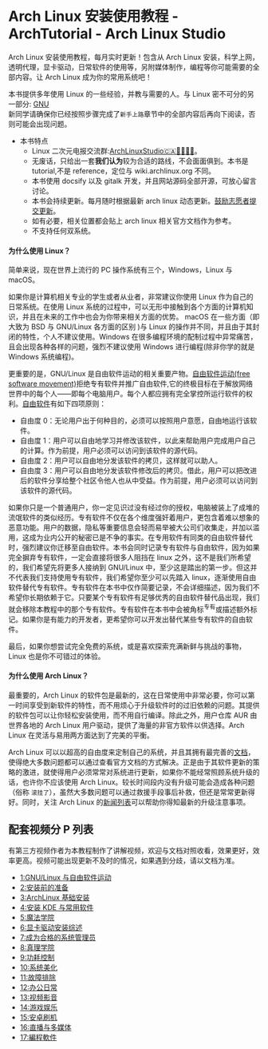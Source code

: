 # Arch Linux 安装使用教程 - ArchTutorial - Arch Linux Studio <!-- {docsify-ignore-all} -->

Arch Linux 安装使用教程，每月实时更新！包含从 Arch Linux 安装，科学上网，透明代理，显卡驱动，日常软件的使用等，另附媒体制作，编程等你可能需要的全部内容。让 Arch Linux 成为你的常用系统吧！

本书提供多年使用 Linux 的一些经验，并教与需要的人。与 Linux 密不可分的另一部分: [GNU](https://www.gnu.org/home.zh-cn.html)  
新同学请确保你已经按照步骤完成了`新手上路`章节中的全部内容后再向下阅读，否则可能会出现问题。

- 本书特点
  - Linux 二次元电报交流群:[ArchLinuxStudio🇨🇦🏳️‍⚧️🏳️‍🌈](https://t.me/FSF_Ministry_of_Truth)。
  - 无废话，只给出一套**我们认为**较为合适的路线，不会面面俱到。本书是 tutorial,不是 reference，定位与 wiki.archlinux.org 不同。
  - 本书使用 docsify 以及 gitalk 开发，并且网站源码全部开源，可放心留言讨论。
  - 本书会持续更新。每月随时根据最新 arch linux 动态更新。[鼓励志愿者提交更新](/contribution.md)。
  - 如有必要，相关位置都会贴上 arch linux 相关官方文档作为参考。
  - 不支持任何双系统。

#### 为什么使用 Linux？

简单来说，现在世界上流行的 PC 操作系统有三个，Windows，Linux 与 macOS。

如果你是计算机相关专业的学生或者从业者，非常建议你使用 Linux 作为自己的日常系统。在使用 Linux 系统的过程中，可以无形中接触到各个方面的计算机知识，并且在未来的工作中也会为你带来相关方面的优势。 macOS 在一些方面（即大致为 BSD 与 GNU/Linux 各方面的区别 )与 Linux 的操作并不同，并且由于其封闭的特性，个人不建议使用。Windows 在很多编程环境的配制过程中异常痛苦，且会出现各种各样的问题，强烈不建议使用 Windows 进行编程(除非你学的就是 Windows 系统编程)。

更重要的是，GNU/Linux 是自由软件运动的相关重要产物。[自由软件运动(free software movement)](https://zh.wikipedia.org/wiki/%E8%87%AA%E7%94%B1%E8%BD%AF%E4%BB%B6%E8%BF%90%E5%8A%A8)拒绝专有软件并推广自由软件,它的终极目标在于解放网络世界中的每个人——即每个电脑用户。每个人都应拥有完全掌控所运行软件的权利。[自由软件](https://www.gnu.org/philosophy/free-sw.zh-cn.html)有如下四项原则：

- 自由度 0：无论用户出于何种目的，必须可以按照用户意愿，自由地运行该软件。
- 自由度 1：用户可以自由地学习并修改该软件，以此来帮助用户完成用户自己的计算。作为前提，用户必须可以访问到该软件的源代码。
- 自由度 2：用户可以自由地分发该软件的拷贝，这样就可以助人。
- 自由度 3：用户可以自由地分发该软件修改后的拷贝。借此，用户可以把改进后的软件分享给整个社区令他人也从中受益。作为前提，用户必须可以访问到该软件的源代码。

如果你只是一个普通用户，你一定见识过没有经过你的授权，电脑被装上了成堆的流氓软件的类似经历。专有软件不仅在各个维度强奸着用户，更包含着难以想象的恶意功能。用户的数据，隐私等重要信息会轻而易举被大公司们收集走，并加以滥用，这成为业内公开的秘密已是不争的事实。在专用软件有同类的自由软件替代时，强烈建议你迁移至自由软件。本书会同时记录专有软件与自由软件，因为如果完全摒弃专有软件，一定会直接将很多人阻挡在 linux 之外，这不是我们所希望的，我们希望先将更多人接纳到 GNU/Linux 中，至少这是踏出的第一步。但这并不代表我们支持使用专有软件，我们希望你至少可以先踏入 linux，逐渐使用自由软件替代专有软件。专有软件在本书中仅作简要记录，不会详细描述，因为我们不希望你长期依赖于它。只要某个专有软件有足够优秀的自由软件替代品出现，我们就会移除本教程中的那个专有软件。专有软件在本书中会被角标<sup>专有</sup>或描述额外标记。如果你是有能力的开发者，更希望你可以开发出替代某些专有软件的自由软件。

最后，如果你想尝试完全免费的系统，或是喜欢探索充满新鲜与挑战的事物，Linux 也是你不可错过的体验。

#### 为什么使用 Arch Linux？

最重要的，Arch Linux 的软件包是最新的，这在日常使用中非常必要，你可以第一时间享受到新软件的特性，而不用烦心于升级软件时的过旧依赖的问题。其提供的软件包可以让你轻松安装使用，而不用自行编译。除此之外，用户仓库 AUR 由世界各地的 Arch Linux 用户驱动，提供了海量的非官方软件以供选择。Arch Linux 在灵活与易用两方面达到了完美的平衡。

Arch Linux 可以以超高的自由度来定制自己的系统，并且其拥有最完善的[文档](https://wiki.archlinux.org/index.php/Main_page)，使得绝大多数问题都可以通过查看官方文档的方式解决。正是由于其软件更新的策略的激进，就使得用户必须常常对系统进行更新，如果你不能经常照顾系统升级的话，也许你不应该使用 Arch Linux。较长时间段内没有升级可能会造成各种问题（俗称 `滚挂了`），虽然大多数问题可以通过救援手段事后补救，但还是常常更新得好。同时，关注 Arch Linux 的[新闻列表](https://archlinux.org/news/)可以帮助你得知最新的升级注意事项。

## 配套视频分 P 列表

有第三方视频作者为本教程制作了讲解视频，欢迎与文档对照收看，效果更好，效率更高。视频可能出现更新不及时的情况，如果遇到分歧，请以文档为准。

- [1:GNU/Linux 与自由软件运动](https://www.youtube.com/watch?v=oabwNGWRtL0)
- [2:安装前的准备](https://www.youtube.com/watch?v=FzKp-Z_Yn4U)
- [3:ArchLinux 基础安装](https://www.youtube.com/watch?v=TZe8L3fzqZ8)
- [4:安装 KDE 与常用软件](https://www.youtube.com/watch?v=BfqbFrE--Bc)
- [5:魔法学院](https://www.youtube.com/watch?v=HNfT8uz7qEM)
- [6:显卡驱动安装综述](https://www.youtube.com/watch?v=k5KsKLofOHs)
- [7:成为合格的系统管理员](https://www.youtube.com/watch?v=h8sWpIicNt0)
- [8:真理学院](https://www.youtube.com/watch?v=m0ctfPF-2_I)
- [9:功耗控制](https://www.youtube.com/watch?v=N04x1Y51Q2M)
- [10:系统美化](https://www.youtube.com/watch?v=FRN61XPiTyE)
- [11:故障排除](https://www.youtube.com/watch?v=MHm6JMsnVjw)
- [12:办公日常](https://www.youtube.com/watch?v=5Wu4U-trG18)
- [13:视频影音](https://www.youtube.com/watch?v=I8ufGO39NQc)
- [14:游戏娱乐](https://www.youtube.com/watch?v=oakycLgKt54)
- [15:安卓刷机](https://www.youtube.com/watch?v=ek16poKw1MQ)
- [16:直播与多媒体](https://www.youtube.com/watch?v=d2ZLMpdVrkk)
- [17:編程軟件](https://www.youtube.com/watch?v=LOtxFQO82XE)

<!-- windows是最好的Linux发行版？It's only a joke -->
